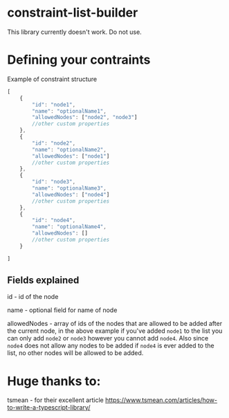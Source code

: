 # constraint-list-builder
This library currently doesn't work. Do not use.

# Defining your contraints
Example of constraint structure
```javascript
[
    {
        "id": "node1",
        "name": "optionalName1",
        "allowedNodes": ["node2", "node3"]
        //other custom properties
    },
    {
        "id": "node2",
        "name": "optionalName2",
        "allowedNodes": ["node1"]
        //other custom properties
    },
    {
        "id": "node3",
        "name": "optionalName3",
        "allowedNodes": ["node4"]
        //other custom properties
    },
    {
        "id": "node4",
        "name": "optionalName4",
        "allowedNodes": []
        //other custom properties
    }

]
```
## Fields explained
id - id of the node

name - optional field for name of node

allowedNodes - array of ids of the nodes that are allowed to be added after the current node, in the above example if you've added `node1` to the list you can only add `node2` or `node3` however you cannot add `node4`. Also since `node4` does not allow any nodes to be added if `node4` is ever added to the list, no other nodes will be allowed to be added.

# Huge thanks to:
tsmean - for their excellent article https://www.tsmean.com/articles/how-to-write-a-typescript-library/